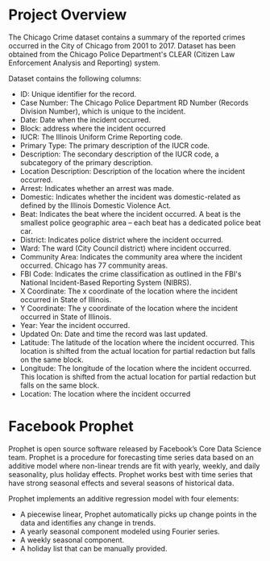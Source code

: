 # Project Overview 

The Chicago Crime dataset contains a summary of the reported crimes occurred in the City of Chicago from 2001 to 2017. 
Dataset has been obtained from the Chicago Police Department's CLEAR (Citizen Law Enforcement Analysis and Reporting) system.

Dataset contains the following columns: 

* ID: Unique identifier for the record.
* Case Number: The Chicago Police Department RD Number (Records Division Number), which is unique to the incident.
* Date: Date when the incident occurred.
* Block: address where the incident occurred
* IUCR: The Illinois Uniform Crime Reporting code.
* Primary Type: The primary description of the IUCR code.
* Description: The secondary description of the IUCR code, a subcategory of the primary description.
* Location Description: Description of the location where the incident occurred.
* Arrest: Indicates whether an arrest was made.
* Domestic: Indicates whether the incident was domestic-related as defined by the Illinois Domestic Violence Act.
* Beat: Indicates the beat where the incident occurred. A beat is the smallest police geographic area – each beat has a dedicated police beat car. 
* District: Indicates police district where the incident occurred. 
* Ward: The ward (City Council district) where incident occurred. 
* Community Area: Indicates the community area where the incident occurred. Chicago has 77 community areas. 
* FBI Code: Indicates the crime classification as outlined in the FBI's National Incident-Based Reporting System (NIBRS). 
* X Coordinate: The x coordinate of the location where the incident occurred in State of Illinois.
* Y Coordinate: The y coordinate of the location where the incident occurred in State of Illinois.
* Year: Year the incident occurred.
* Updated On: Date and time the record was last updated.
* Latitude: The latitude of the location where the incident occurred. This location is shifted from the actual location for partial redaction but falls on the same block.
* Longitude: The longitude of the location where the incident occurred. This location is shifted from the actual location for partial redaction but falls on the same block.
* Location: The location where the incident occurred

# Facebook Prophet

Prophet is open source software released by Facebook’s Core Data Science team.
Prophet is a procedure for forecasting time series data based on an additive model where non-linear trends are fit with yearly, weekly, and daily seasonality, plus holiday effects. 
Prophet works best with time series that have strong seasonal effects and several seasons of historical data. 

Prophet implements an additive regression model with four elements:

* A piecewise linear, Prophet automatically picks up change points in the data and identifies any change in trends.  
* A yearly seasonal component modeled using Fourier series.
* A weekly seasonal component.
* A holiday list that can be manually provided.
